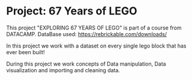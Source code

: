 # Project: 67 Years of LEGO


This project "EXPLORING 67 YEARS OF LEGO" is part of a course from DATACAMP. DataBase used: https://rebrickable.com/downloads/

In this project we work with a dataset on every single lego block that has ever been built! 

During this project we work concepts of Data manipulation, Data visualization and importing and cleaning data.




